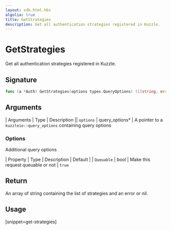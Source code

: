 ```yaml
---
layout: sdk.html.hbs
algolia: true
title: GetStrategies
description: Get all authentication strategies registered in Kuzzle.
---
```



# GetStrategies

Get all authentication strategies registered in Kuzzle.

## Signature

```go
func (a *Auth) GetStrategies(options types.QueryOptions) ([]string, error)
```

## Arguments

| Arguments    | Type    | Description
|| `options`  | query_options*    | A pointer to a `kuzzleio::query_options` containing query options

### **Options**

Additional query options

| Property     | Type    | Description                       | Default
| | `Queuable` | bool | Make this request queuable or not | `true`

## Return

An array of string containing the list of strategies and an error or nil.

## Usage

[snippet=get-strategies]
